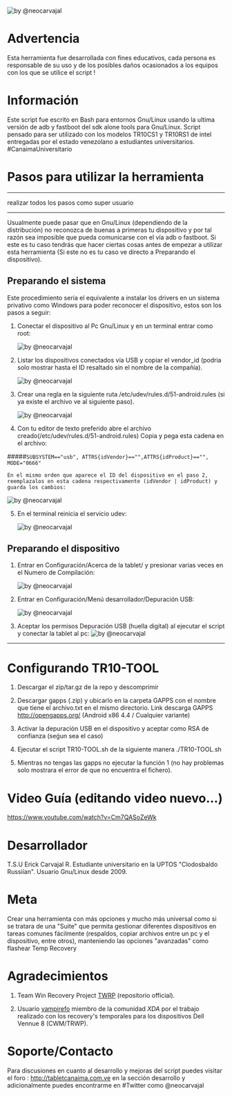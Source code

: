 ![by @neocarvajal](https://raw.githubusercontent.com/neocarvajal/TR10-TOOL/master/IMAGES/TR10-TOOL-BANNER.png "TR10-TOOL BANNER")

# Advertencia
Esta herramienta fue desarrollada con fines educativos, cada persona es responsable de su uso y de los posibles daños ocasionados a los equipos con los que se utilice el script !

# Información
Este script fue escrito en Bash para entornos Gnu/Linux usando la ultima versión de adb y fastboot del sdk alone tools para Gnu/Linux. Script pensado para ser utilizado con los modelos TR10CS1 y TR10RS1 de intel entregadas por el estado venezolano a estudiantes universitarios. #CanaimaUniversitario

# Pasos para utilizar la herramienta
- - - - - - - - - - - - - - - - - - - - - - - - -
realizar todos los pasos como super usuario
- - - - - - - - - - - - - - - - - - - - - - - - -
Usualmente puede pasar que en Gnu/Linux (dependiendo de la distribución) no reconozca de buenas a primeras tu dispositivo y por tal razón sea imposible que pueda comunicarse con el vía adb o fastboot. Si este es tu caso tendrás que hacer ciertas cosas antes de empezar a utilizar esta herramienta (Si este no es tu caso ve directo a Preparando el dispositivo).

## Preparando el sistema
Este procedimiento seria el equivalente a instalar los drivers en un sistema privativo como Windows para poder reconocer el dispositivo, estos son los pasos a seguir:

1. Conectar el dispositivo al Pc Gnu/Linux y en un terminal entrar como root:
	
   ![by @neocarvajal](https://raw.githubusercontent.com/neocarvajal/TR10-TOOL/master/IMAGES/1.png "Permisos root en terminal")

2. Listar los dispositivos conectados vía USB y copiar el vendor_id 
	(podria solo mostrar hasta el ID resaltado sin el nombre de la compañía).

   ![by @neocarvajal](https://raw.githubusercontent.com/neocarvajal/TR10-TOOL/master/IMAGES/2.png "Listar dispositivos con lsusb")

3. Crear una regla en la siguiente ruta /etc/udev/rules.d/51-android.rules (si ya existe el archivo ve al siguiente paso).

   ![by @neocarvajal](https://raw.githubusercontent.com/neocarvajal/TR10-TOOL/master/IMAGES/3.png "Crear regla udev")

4. Con tu editor de texto preferido abre el archivo creado(/etc/udev/rules.d/51-android.rules)
Copia y pega esta cadena en el archivo:

 #####`SUBSYSTEM=="usb", ATTRS{idVendor}=="",ATTRS{idProduct}=="", MODE="0666"`

	En el mismo orden que aparece el ID del dispositivo en el paso 2, 
	reemplazalos en esta cadena respectivamente (idVendor | idProduct) y guarda los cambios:

   ![by @neocarvajal](https://raw.githubusercontent.com/neocarvajal/TR10-TOOL/master/IMAGES/6.png "Agregar idVendor y idProduct")

5. En el terminal reinicia el servicio udev:
	
   ![by @neocarvajal](https://raw.githubusercontent.com/neocarvajal/TR10-TOOL/master/IMAGES/7.png "Reiniciar servicio UDEV")

## Preparando el dispositivo
1. Entrar en Configuración/Acerca de la tablet/ y presionar varias veces en el Numero de Compilación:
	
   ![by @neocarvajal](https://raw.githubusercontent.com/neocarvajal/TR10-TOOL/master/IMAGES/4.png "Activar menú programador")

2. Entrar en Configuración/Menú desarrollador/Depuración USB:
	
   ![by @neocarvajal](https://raw.githubusercontent.com/neocarvajal/TR10-TOOL/master/IMAGES/5.png "Activar depuración USB")

3. Aceptar los permisos Depuración USB (huella digital) al ejecutar el script y conectar la tablet al pc:
   ![by @neocarvajal](https://raw.githubusercontent.com/neocarvajal/TR10-TOOL/master/IMAGES/8.png "Huella digital")
-----------------------------------------------------------------------------------------------

# Configurando TR10-TOOL
1. Descargar el zip/tar.gz de la repo y descomprimir

2. Descargar gapps (.zip) y ubicarlo en la carpeta GAPPS con el nombre que tiene el archivo.txt
 en el mismo directorio. Link descarga GAPPS http://opengapps.org/ (Android x86 4.4 / Cualquier variante)

3. Activar la depuración USB en el dispositivo y aceptar como RSA de confianza (seǵun sea el caso)

4. Ejecutar el script TR10-TOOL.sh de la siguiente manera  ./TR10-TOOL.sh

5. Mientras no tengas las gapps no ejecutar la función 1 (no hay problemas solo mostrara 
	el error de que no encuentra el fichero).

# Video Guía (editando video nuevo...)
https://www.youtube.com/watch?v=Cm7QASoZeWk

# Desarrollador
T.S.U Erick Carvajal R. Estudiante universitario en la UPTOS "Clodosbaldo Russiían". Usuario Gnu/Linux desde 2009.

# Meta
Crear una herramienta con más opciones y mucho más universal como si se tratara de una "Suite" que permita gestionar diferentes dispositivos en tareas comunes fácilmente (respaldos, copiar archivos entre un pc y el dispositivo, entre otros), manteniendo las opciones "avanzadas" como flashear Temp Recovery

# Agradecimientos
1. Team Win Recovery Project [TWRP][] (repositorio official).

[TWRP]: https://github.com/omnirom/android_bootable_recovery/

2. Usuario [vampirefo][] miembro de la comunidad *XDA* por el trabajo realizado con los recovery's temporales para los dispositivos Dell Vennue 8 (CWM/TRWP). 

[vampirefo]: http://forum.xda-developers.com/search.php?searchid=397303595

# Soporte/Contacto
Para discusiones en cuanto al desarrollo y mejoras del script puedes visitar el foro : http://tabletcanaima.com.ve en la sección desarrollo y adicionalmente puedes encontrarme en #Twitter como @neocarvajal